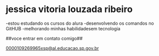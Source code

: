 # jessica vitoria louzada ribeiro

-estou estudando os cursos do alura 
-desenvolvendo os comandos no GitHUB
-melhorando minhas habilidadesem tecnologia 

##voce entrar em contato comigo##

0000109269965xsp@al.educacao.sp.gov.br
